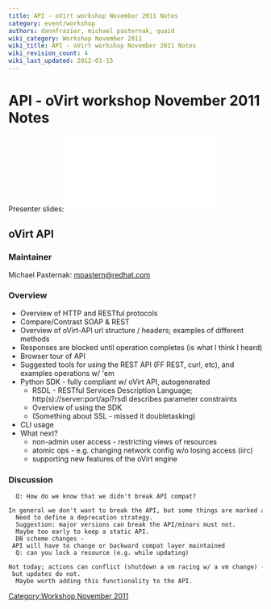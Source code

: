 ```yaml
---
title: API - oVirt workshop November 2011 Notes
category: event/workshop
authors: dannfrazier, michael pasternak, quaid
wiki_category: Workshop November 2011
wiki_title: API - oVirt workshop November 2011 Notes
wiki_revision_count: 4
wiki_last_updated: 2012-01-15
---
```


# API - oVirt workshop November 2011 Notes

Presenter slides: ![](oVirt-API-CLI-SDK-20111102.pdf "fig:oVirt-API-CLI-SDK-20111102.pdf")

## oVirt API

### Maintainer

Michael Pasternak: mpastern@redhat.com

### Overview

*   Overview of HTTP and RESTful protocols
*   Compare/Contrast SOAP & REST
*   Overview of oVirt-API url structure / headers; examples of different methods
*   Responses are blocked until operation completes (is what I think I heard)
*   Browser tour of API
*   Suggested tools for using the REST API (FF REST, curl, etc), and examples operations w/ 'em
*   Python SDK - fully compliant w/ oVirt API, autogenerated
    -   RSDL - RESTful Services Description Language; http(s)://server:port/api?rsdl describes parameter constraints
    -   Overview of using the SDK
    -   (Something about SSL - missed it doubletasking)
*   CLI usage
*   What next?
    -   non-admin user access - restricting views of resources
    -   atomic ops - e.g. changing network config w/o losing access (iirc)
    -   supporting new features of the oVirt engine

### Discussion

      Q: How do we know that we didn't break API compat?
      In general we don't want to break the API, but some things are marked as new/may change.
      Need to define a deprecation strategy.
      Suggestion: major versions can break the API/minors must not.
      Maybe too early to keep a static API.
      DB scheme changes - API will have to change or backward compat layer maintained
      Q: can you lock a resource (e.g. while updating)
      Not today; actions can conflict (shutdown a vm racing w/ a vm change) - but updates do not.
      Maybe worth adding this functionality to the API.

[Category:Workshop November 2011](/community/events/archives/workshop/workshop-november-2011/)
